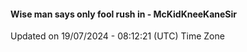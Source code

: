 #### Wise man says only fool rush in - McKidKneeKaneSir
Updated on 19/07/2024 - 08:12:21 (UTC) Time Zone
